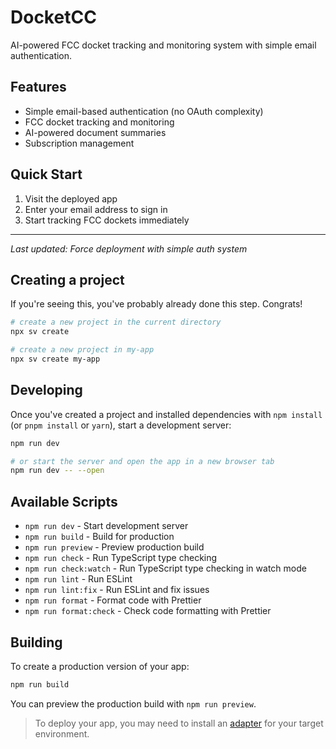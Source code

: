 # DocketCC

AI-powered FCC docket tracking and monitoring system with simple email authentication.

## Features
- Simple email-based authentication (no OAuth complexity)
- FCC docket tracking and monitoring
- AI-powered document summaries
- Subscription management

## Quick Start
1. Visit the deployed app
2. Enter your email address to sign in
3. Start tracking FCC dockets immediately

---

*Last updated: Force deployment with simple auth system*

## Creating a project

If you're seeing this, you've probably already done this step. Congrats!

```bash
# create a new project in the current directory
npx sv create

# create a new project in my-app
npx sv create my-app
```

## Developing

Once you've created a project and installed dependencies with `npm install` (or `pnpm install` or `yarn`), start a development server:

```bash
npm run dev

# or start the server and open the app in a new browser tab
npm run dev -- --open
```

## Available Scripts

- `npm run dev` - Start development server
- `npm run build` - Build for production
- `npm run preview` - Preview production build
- `npm run check` - Run TypeScript type checking
- `npm run check:watch` - Run TypeScript type checking in watch mode
- `npm run lint` - Run ESLint
- `npm run lint:fix` - Run ESLint and fix issues
- `npm run format` - Format code with Prettier
- `npm run format:check` - Check code formatting with Prettier

## Building

To create a production version of your app:

```bash
npm run build
```

You can preview the production build with `npm run preview`.

> To deploy your app, you may need to install an [adapter](https://svelte.dev/docs/kit/adapters) for your target environment.
